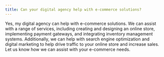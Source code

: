 ```yaml
---
title: Can your digital agency help with e-commerce solutions?
---
```

<!--StartFragment-->

Yes, my digital agency can help with e-commerce solutions. We can assist with a range of services, including creating and designing an online store, implementing payment gateways, and integrating inventory management systems. Additionally, we can help with search engine optimization and digital marketing to help drive traffic to your online store and increase sales. Let us know how we can assist with your e-commerce needs.

<!--EndFragment-->